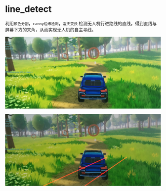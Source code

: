 # line_detect



利用`颜色分割`，`canny边缘检测`，`霍夫变换` 检测无人机行进路线的直线，得到直线与屏幕下方的夹角，从而实现无人机的自主寻线。

![source](./2.jpg)

![result](output_image-2.jpg)

